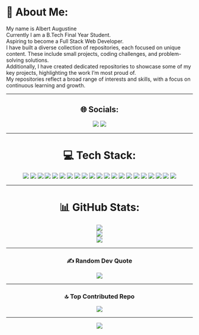 # 💫 About Me:
My name is Albert Augustine  
Currently I am a B.Tech Final Year Student.  
Aspiring to become a Full Stack Web Developer.  
I have built a diverse collection of repositories, each focused on unique content. These include small projects, coding challenges, and problem-solving solutions.  
Additionally, I have created dedicated repositories to showcase some of my key projects, highlighting the work I’m most proud of.  
My repositories reflect a broad range of interests and skills, with a focus on continuous learning and growth.  

---
<div align="center">

## 🌐 Socials:
<a href="https://www.linkedin.com/in/albertaugustine1884/"><img src="https://img.shields.io/badge/LinkedIn-%230077B5.svg?logo=linkedin&logoColor=white" /></a>
<a href="mailto:albertaugustine1884@gmail.com"><img src="https://img.shields.io/badge/Email-D14836?logo=gmail&logoColor=white" /></a>

---

# 💻 Tech Stack:
<img src="https://img.shields.io/badge/c++-%2300599C.svg?style=for-the-badge&logo=c%2B%2B&logoColor=white" />
<img src="https://img.shields.io/badge/css3-%231572B6.svg?style=for-the-badge&logo=css3&logoColor=white" />
<img src="https://img.shields.io/badge/html5-%23E34F26.svg?style=for-the-badge&logo=html5&logoColor=white" />
<img src="https://img.shields.io/badge/java-%23ED8B00.svg?style=for-the-badge&logo=openjdk&logoColor=white" />
<img src="https://img.shields.io/badge/javascript-%23323330.svg?style=for-the-badge&logo=javascript&logoColor=%23F7DF1E" />
<img src="https://img.shields.io/badge/kotlin-%237F52FF.svg?style=for-the-badge&logo=kotlin&logoColor=white" />
<img src="https://img.shields.io/badge/python-3670A0?style=for-the-badge&logo=python&logoColor=ffdd54" />
<img src="https://img.shields.io/badge/typescript-%23007ACC.svg?style=for-the-badge&logo=typescript&logoColor=white" />
<img src="https://img.shields.io/badge/vercel-%23000000.svg?style=for-the-badge&logo=vercel&logoColor=white" />
<img src="https://img.shields.io/badge/express.js-%23404d59.svg?style=for-the-badge&logo=express&logoColor=%2361DAFB" />
<img src="https://img.shields.io/badge/node.js-6DA55F?style=for-the-badge&logo=node.js&logoColor=white" />
<img src="https://img.shields.io/badge/react-%2320232a.svg?style=for-the-badge&logo=react&logoColor=%2361DAFB" />
<img src="https://img.shields.io/badge/tailwindcss-%2338B2AC.svg?style=for-the-badge&logo=tailwind-css&logoColor=white" />
<img src="https://img.shields.io/badge/Appwrite-%23FD366E.svg?style=for-the-badge&logo=appwrite&logoColor=white" />
<img src="https://img.shields.io/badge/firebase-a08021?style=for-the-badge&logo=firebase&logoColor=ffcd34" />
<img src="https://img.shields.io/badge/mysql-4479A1.svg?style=for-the-badge&logo=mysql&logoColor=white" />
<img src="https://img.shields.io/badge/Canva-%2300C4CC.svg?style=for-the-badge&logo=Canva&logoColor=white" />
<img src="https://img.shields.io/badge/figma-%23F24E1E.svg?style=for-the-badge&logo=figma&logoColor=white" />
<img src="https://img.shields.io/badge/github%20actions-%232671E5.svg?style=for-the-badge&logo=githubactions&logoColor=white" />
<img src="https://img.shields.io/badge/git-%23F05033.svg?style=for-the-badge&logo=git&logoColor=white" />
<img src="https://img.shields.io/badge/github-%23121011.svg?style=for-the-badge&logo=github&logoColor=white" />

---

# 📊 GitHub Stats:
<img src="https://github-readme-stats.vercel.app/api?username=Pyro-Warrior-1884&theme=tokyonight&hide_border=true&include_all_commits=false&count_private=true" />
<br/>
<img src="https://nirzak-streak-stats.vercel.app/?user=Pyro-Warrior-1884&theme=tokyonight&hide_border=true" />
<br/>
<img src="https://github-readme-stats.vercel.app/api/top-langs/?username=Pyro-Warrior-1884&theme=tokyonight&hide_border=true&include_all_commits=false&count_private=true&layout=compact" />

---

### ✍️ Random Dev Quote
<img src="https://quotes-github-readme.vercel.app/api?type=horizontal&theme=radical" />

---

### 🔝 Top Contributed Repo
<img src="https://github-contributor-stats.vercel.app/api?username=Pyro-Warrior-1884&limit=5&theme=tokyonight&combine_all_yearly_contributions=true" />

---

[![](https://visitcount.itsvg.in/api?id=Pyro-Warrior-1884&icon=2&color=0)](https://visitcount.itsvg.in)

</div>

<!-- Proudly created with GPRM ( https://gprm.itsvg.in ) -->
